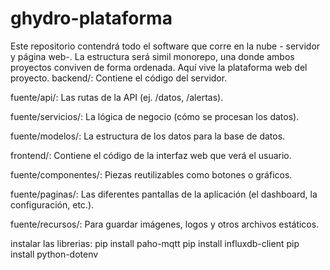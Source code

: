 # ghydro-plataforma
Este repositorio contendrá todo el software que corre en la nube - servidor y página web-. La estructura será simil monorepo, una donde ambos proyectos conviven de forma ordenada. Aquí vive la plataforma web del proyecto.
backend/: Contiene el código del servidor.

fuente/api/: Las rutas de la API (ej. /datos, /alertas).

fuente/servicios/: La lógica de negocio (cómo se procesan los datos).

fuente/modelos/: La estructura de los datos para la base de datos.

frontend/: Contiene el código de la interfaz web que verá el usuario.

fuente/componentes/: Piezas reutilizables como botones o gráficos.

fuente/paginas/: Las diferentes pantallas de la aplicación (el dashboard, la configuración, etc.).

fuente/recursos/: Para guardar imágenes, logos y otros archivos estáticos.

instalar las librerias:
pip install paho-mqtt
pip install influxdb-client
pip install python-dotenv